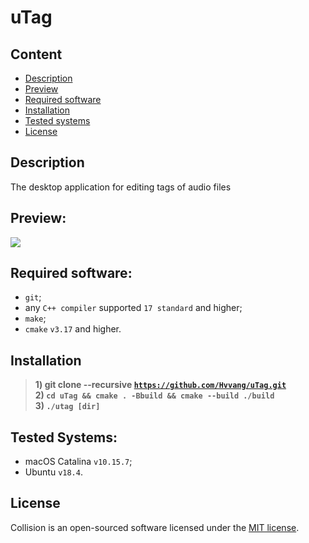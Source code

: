 # uTag

## Content

- [Description](#description)
- [Preview](#preview)
- [Required software](#required-software)
- [Installation](#installation)
- [Tested systems](#tested-systems)
- [License]($license)

## Description
The desktop application for editing tags of audio files

## Preview:
![](preview)

## Required software:
  - `git`;
  - any `C++ compiler` supported `17 standard` and higher;
  - `make`;
  - `cmake` `v3.17` and higher.

## Installation
>**1) git clone --recursive [`https://github.com/Hvvang/uTag.git`](https://github.com/Hvvang/uTag.git)**  
>**2) `cd uTag && cmake . -Bbuild && cmake --build ./build`**  
>**3) `./utag [dir]`**

## Tested Systems:
- macOS Catalina `v10.15.7`;
- Ubuntu `v18.4`.

## License
Collision is an open-sourced software licensed under the [MIT license](LICENSE).




